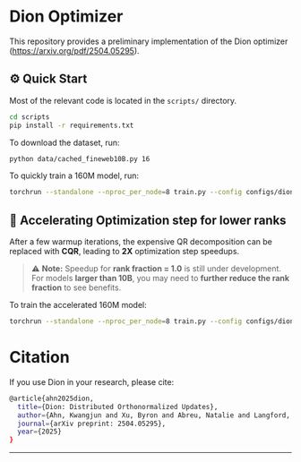 # Dion Optimizer

This repository provides a preliminary implementation of the Dion optimizer (https://arxiv.org/pdf/2504.05295).

## ⚙️ Quick Start

Most of the relevant code is located in the `scripts/` directory.

```bash
cd scripts
pip install -r requirements.txt
```

To download the dataset, run:

```bash
python data/cached_fineweb10B.py 16
```

To quickly train a 160M model, run:

```bash
torchrun --standalone --nproc_per_node=8 train.py --config configs/dion_160m.yaml
``` 


## 🚀 Accelerating Optimization step for lower ranks


After a few warmup iterations, the expensive QR decomposition can be replaced with **CQR**, leading to **2X** optimization step speedups.


> ⚠️ **Note:** Speedup for **rank fraction = 1.0** is still under development. For models **larger than 10B**, you may need to **further reduce the rank fraction** to see benefits.

To train the accelerated 160M model:
```bash
torchrun --standalone --nproc_per_node=8 train.py --config configs/dion_efficient_160m.yaml
```



# Citation 

If you use Dion in your research, please cite:

```bash
@article{ahn2025dion,
  title={Dion: Distributed Orthonormalized Updates},
  author={Ahn, Kwangjun and Xu, Byron and Abreu, Natalie and Langford, John},
  journal={arXiv preprint: 2504.05295},
  year={2025}
}
``` 
---
